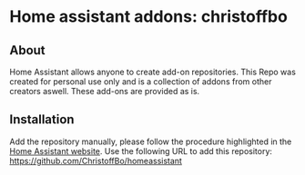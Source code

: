 # Home assistant addons: christoffbo


## About

Home Assistant allows anyone to create add-on repositories.
This Repo was created for personal use only and is a collection of addons from other creators aswell. These add-ons are provided as is.


## Installation


Add the repository manually, please follow the procedure highlighted in the [Home Assistant website](https://home-assistant.io/hassio/installing_third_party_addons). Use the following URL to add this repository: https://github.com/ChristoffBo/homeassistant


